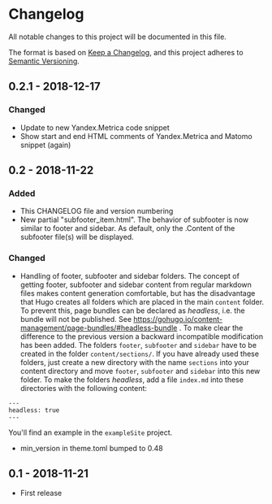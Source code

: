 # Changelog

All notable changes to this project will be documented in this file.

The format is based on [Keep a Changelog](https://keepachangelog.com/en/1.0.0/), and this project adheres to [Semantic Versioning](https://semver.org/spec/v2.0.0.html).

## 0.2.1 - 2018-12-17

### Changed

- Update to new Yandex.Metrica code snippet
- Show start and end HTML comments of Yandex.Metrica and Matomo snippet (again)

## 0.2 - 2018-11-22

### Added

- This CHANGELOG file and version numbering
- New partial "subfooter_item.html". The behavior of subfooter is now similar to footer and sidebar. As default, only the .Content of the subfooter file(s) will be displayed.

### Changed

- Handling of footer, subfooter and sidebar folders. The concept of getting footer, subfooter and sidebar content from regular markdown files makes content generation comfortable, but has the disadvantage that Hugo creates all folders which are placed in the main `content` folder. To prevent this, page bundles can be declared as *headless*, i.e. the bundle will not be published. See https://gohugo.io/content-management/page-bundles/#headless-bundle . To make clear the difference to the previous version a backward incompatible modification has been added. The folders `footer`, `subfooter` and `sidebar` have to be created in the folder `content/sections/`. If you have already used these folders, just create a new directory with the name `sections` into your content directory and move `footer`, `subfooter` and `sidebar` into this new folder.  To make the folders *headless*, add a file `index.md` into these directories with the following content:
```
---
headless: true
---
```
You'll find an example in the `exampleSite` project.

- min_version in theme.toml bumped to 0.48

## 0.1 - 2018-11-21

- First release

